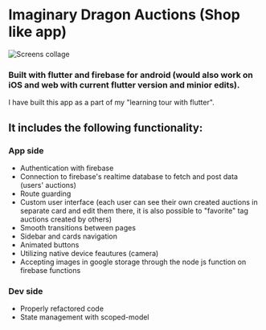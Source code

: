 # Imaginary Dragon Auctions (Shop like app)

![Screens collage](https://github.com/Tsubanee/Flutter/blob/master/Dragon%20auction%20app.png)

### Built with flutter and firebase for android (would also work on iOS and web with current flutter version and minior edits).


I have built this app as a part of my "learning tour with flutter".


## It includes the following functionality:


### App side

- Authentication with firebase
- Connection to firebase's realtime database to fetch and post data (users' auctions)
- Route guarding
- Custom user interface (each user can see their own created auctions in separate card and edit them there, it is also possible to "favorite" tag auctions created by others)
- Smooth transitions between pages
- Sidebar and cards navigation
- Animated buttons
- Utilizing native device feautures (camera)
- Accepting images in google storage through the node js function on firebase functions


### Dev side

- Properly refactored code
- State management with scoped-model




